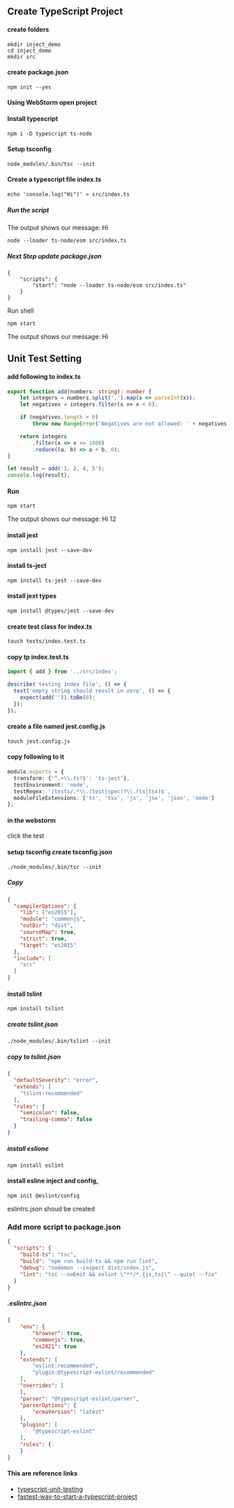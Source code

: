 ## Create TypeScript Project
#### create folders
```shell
mkdir inject_demo
cd inject_demo
mkdir src
```

#### create package.json
```shell
npm init --yes
```
#### Using WebStorm open project
#### Install typescript
```shell
npm i -D typescript ts-node
```
#### Setup tsconfig
```shell
node_modules/.bin/tsc --init
```
#### Create a typescript file index.ts
```shell
echo 'console.log("Hi")' > src/index.ts
```
##### Run the script
The output shows our message: Hi
```shell
node --loader ts-node/esm src/index.ts
```

##### Next Step update package.json
```text
{
    "scripts": {
        "start": "node --loader ts-node/esm src/index.ts"
    }
}
```
Run shell
```shell
npm start
```
The output shows our message: Hi


## Unit Test Setting
#### add following to index.ts
```typescript
export function add(numbers: string): number {
    let integers = numbers.split(',').map(x => parseInt(x));
    let negatives = integers.filter(x => x < 0);

    if (negatives.length > 0)
        throw new RangeError('Negatives are not allowed: ' + negatives.join(', '));

    return integers
        .filter(x => x <= 1000)
        .reduce((a, b) => a + b, 0);
}

let result = add('1, 2, 4, 5');
console.log(result);
```
#### Run 
```shell
npm start
```
The output shows our message: Hi 12


#### install jest
```shell
npm install jest --save-dev
```
#### install ts-ject
```shell
npm install ts-jest --save-dev
```

#### install jext types
```shell
npm install @types/jest --save-dev
```

#### create test class for index.ts
```shell
touch tests/index.test.ts
```
#### copy tp index.test.ts
```typescript
import { add } from '../src/index';

describe('testing index file', () => {
  test('empty string should result in zero', () => {
    expect(add('')).toBe(0);
  });
});
```

#### create a file named jest.config.js
```shell
touch jest.config.js
```
#### copy following to it
```typescript
module.exports = {
  transform: {'^.+\\.ts?$': 'ts-jest'},
  testEnvironment: 'node',
  testRegex: '/tests/.*\\.(test|spec)?\\.(ts|tsx)$',
  moduleFileExtensions: ['ts', 'tsx', 'js', 'jsx', 'json', 'node']
};
```
#### in the webstorm
click the test 


#### setup tsconfig create tsconfig.json
```shell
./node_modules/.bin/tsc --init
```
##### Copy 
```json
{
  "compilerOptions": {
    "lib": ["es2015"],
    "module": "commonjs",
    "outDir": "dist",
    "sourceMap": true,
    "strict": true,
    "target": "es2015"
  },
  "include": [
    "src"
  ]
}
```

#### install tslint
```shell
npm install tslint
```
##### create tslint.json
```shell
./node_modules/.bin/tslint --init
```
##### copy to tslint.json
```json
{
  "defaultSeverity": "error",
  "extends": [
    "tslint:recommended"
  ],
  "rules": {
    "semicolon": false,
    "trailing-comma": false
  }
}
```
##### install eslione
```shell
npm install eslint
```
#### install esline inject and config, 
```shell
npm init @eslint/config
```
eslintrc.json shoud be created



### Add more script to package.json
```json
{
  "scripts": {
    "build-ts": "tsc",
    "build": "npm run build-ts && npm run lint",
    "debug": "nodemon --inspect dist/index.js",
    "lint": "tsc --noEmit && eslint \"**/*.{js,ts}\" --quiet --fix"
  }
}
```

##### .eslintrc.json
```json
{
    "env": {
        "browser": true,
        "commonjs": true,
        "es2021": true
    },
    "extends": [
        "eslint:recommended",
        "plugin:@typescript-eslint/recommended"
    ],
    "overrides": [
    ],
    "parser": "@typescript-eslint/parser",
    "parserOptions": {
        "ecmaVersion": "latest"
    },
    "plugins": [
        "@typescript-eslint"
    ],
    "rules": {
    }
}

```


#### This are reference links
- [typescript-unit-testing](https://www.testim.io/blog/typescript-unit-testing-101/)
- [fastest-way-to-start-a-typescript-project](https://www.mailslurp.com/blog/fastest-way-to-start-a-typescript-project/)


